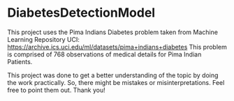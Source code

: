 # DiabetesDetectionModel

This project uses the Pima Indians Diabetes problem taken from Machine Learning Repository UCI:
https://archive.ics.uci.edu/ml/datasets/pima+indians+diabetes This problem is comprised of 768 observations of medical details for Pima Indian Patients. 


This project was done to get a better understanding of the topic by doing the work practically. So, there might be mistakes or misinterpretations. Feel free to point them out. Thank you!
